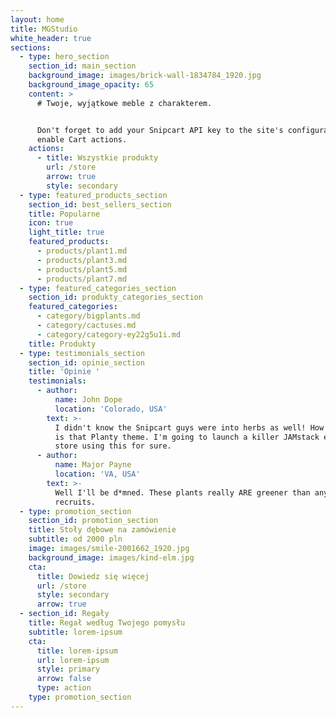 ```yaml
---
layout: home
title: MGStudio
white_header: true
sections:
  - type: hero_section
    section_id: main_section
    background_image: images/brick-wall-1834784_1920.jpg
    background_image_opacity: 65
    content: >
      # Twoje, wyjątkowe meble z charakterem.


      Don't forget to add your Snipcart API key to the site's configuration to
      enable Cart actions.
    actions:
      - title: Wszystkie produkty
        url: /store
        arrow: true
        style: secondary
  - type: featured_products_section
    section_id: best_sellers_section
    title: Popularne
    icon: true
    light_title: true
    featured_products:
      - products/plant1.md
      - products/plant3.md
      - products/plant5.md
      - products/plant7.md
  - type: featured_categories_section
    section_id: produkty_categories_section
    featured_categories:
      - category/bigplants.md
      - category/cactuses.md
      - category/category-ey22g5u1i.md
    title: Produkty
  - type: testimonials_section
    section_id: opinie_section
    title: 'Opinie '
    testimonials:
      - author:
          name: John Dope
          location: 'Colorado, USA'
        text: >-
          I didn't know the Snipcart guys were into herbs as well! How beautiful
          is that Planty theme. I'm going to launch a killer JAMstack e-commerce
          store using this for sure.
      - author:
          name: Major Payne
          location: 'VA, USA'
        text: >-
          Well I'll be d*mned. These plants really ARE greener than any of my
          recruits.
  - type: promotion_section
    section_id: promotion_section
    title: Stoły dębowe na zamówienie
    subtitle: od 2000 pln
    image: images/smile-2001662_1920.jpg
    background_image: images/kind-elm.jpg
    cta:
      title: Dowiedz się więcej
      url: /store
      style: secondary
      arrow: true
  - section_id: Regały
    title: Regał według Twojego pomysłu
    subtitle: lorem-ipsum
    cta:
      title: lorem-ipsum
      url: lorem-ipsum
      style: primary
      arrow: false
      type: action
    type: promotion_section
---
```

